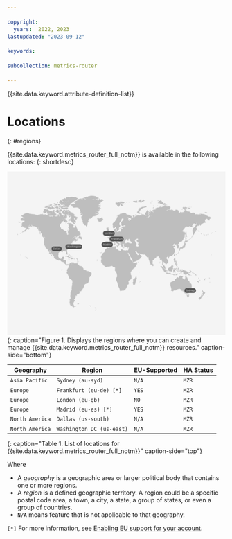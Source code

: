 ```yaml
---

copyright:
  years:  2022, 2023
lastupdated: "2023-09-12"

keywords:

subcollection: metrics-router

---
```


{{site.data.keyword.attribute-definition-list}}

# Locations
{: #regions}

{{site.data.keyword.metrics_router_full_notm}} is available in the following locations:
{: shortdesc}


![The image shows the locations where the {{site.data.keyword.metrics_router_full_notm}} service is available.](images/Metrics-Router-03-Locations.svg){: caption="Figure 1. Displays the regions where you can create and manage {{site.data.keyword.metrics_router_full_notm}} resources." caption-side="bottom"}


| Geography             | Region                       | EU-Supported | HA Status |
|-----------------------|------------------------------|--------------|-----------|
| `Asia Pacific`        | `Sydney (au-syd)`            | `N/A`        | `MZR`     |
| `Europe`              | `Frankfurt (eu-de) [*]`      | `YES`        | `MZR`     |
| `Europe`              | `London (eu-gb)`             | `NO`         | `MZR`     |
| `Europe`              | `Madrid (eu-es) [*]`      | `YES`        | `MZR`     |
| `North America`       | `Dallas (us-south)`          | `N/A`        | `MZR`     |
| `North America`       | `Washington DC (us-east)`    | `N/A`        | `MZR`     |
{: caption="Table 1. List of locations for {{site.data.keyword.metrics_router_full_notm}}" caption-side="top"}

Where
* A *geography* is a geographic area or larger political body that contains one or more regions.
* A *region* is a defined geographic territory. A region could be a specific postal code area, a town, a city, a state, a group of states, or even a group of countries.
* `N/A` means feature that is not applicable to that geography.

`[*]` For more information, see [Enabling EU support for your account](/docs/account?topic=account-eu-supported).
